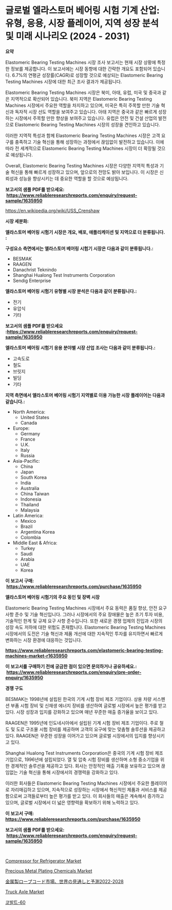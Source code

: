 <p><h1>글로벌 엘라스토머 베어링 시험 기계 산업: 유형, 응용, 시장 플레이어, 지역 성장 분석 및 미래 시나리오 (2024 - 2031)</h1></p><p><strong>요약</strong></p>
<p><p>Elastomeric Bearing Testing Machines 시장 조사 보고서는 현재 시장 상황에 특정한 정보를 제공합니다. 이 보고서에는 시장 동향에 대한 간략한 개요도 포함되어 있습니다. 6.7%의 연평균 성장률(CAGR)로 성장할 것으로 예상되는 Elastomeric Bearing Testing Machines 시장에 대한 최근 조사 결과가 제공됩니다.</p><p>Elastomeric Bearing Testing Machines 시장은 북미, 아태, 유럽, 미국 및 중국과 같은 지역적으로 확산되어 있습니다. 북미 지역은 Elastomeric Bearing Testing Machines 시장에서 주요한 역할을 차지하고 있으며, 미국은 특히 주목할 만한 기술 혁신과 독자적 시장 선도 역할을 보여주고 있습니다. 아태 지역은 중국과 같은 빠르게 성장하는 시장에서 주목할 만한 향상을 보여주고 있습니다. 유럽은 안전 및 건설 산업의 발전으로 Elastomeric Bearing Testing Machines 시장의 성장을 견인하고 있습니다.</p><p>이러한 지역적 특성과 함께 Elastomeric Bearing Testing Machines 시장은 고객 요구를 충족하고 기술 혁신을 통해 성장하는 과정에서 끊임없이 발전하고 있습니다. 이에 따라 전 세계적으로 Elastomeric Bearing Testing Machines 시장이 더 확장될 것으로 예상됩니다.</p><p>Overall, Elastomeric Bearing Testing Machines 시장은 다양한 지역적 특성과 기술 혁신을 통해 빠르게 성장하고 있으며, 앞으로의 전망도 밝아 보입니다. 이 시장은 신뢰성과 성능을 향상시키는 데 중요한 역할을 할 것으로 예상됩니다.</p></p>
<p><strong>보고서의 샘플 PDF를 받으세요: &nbsp;<a href="https://www.reliableresearchreports.com/enquiry/request-sample/1635950">https://www.reliableresearchreports.com/enquiry/request-sample/1635950</a></strong></p>
<p><a href="https://en.wikipedia.org/wiki/USS_Crenshaw">https://en.wikipedia.org/wiki/USS_Crenshaw</a></p>
<p><strong>시장 세분화:</strong></p>
<p><strong> 엘라스토머 베어링 시험기 시장은 개요, 배포, 애플리케이션 및 지역으로 더 분류됩니다. :</strong></p>
<p><strong>구성요소 측면에서는 엘라스토머 베어링 시험기 시장은 다음과 같이 분류됩니다.:</strong></p>
<p><ul><li>BESMAK</li><li>RAAGEN</li><li>Danachrist Teknindo</li><li>Shanghai Hualong Test Instruments Corporation</li><li>Sendig Enterprise</li></ul></p>
<p><strong> 엘라스토머 베어링 시험기 유형별 시장 분석은 다음과 같이 분류됩니다.:</strong></p>
<p><ul><li>전기</li><li>유압식</li><li>기타</li></ul></p>
<p><strong>보고서의 샘플 PDF를 받으세요 :<a href="https://www.reliableresearchreports.com/enquiry/request-sample/1635950">https://www.reliableresearchreports.com/enquiry/request-sample/1635950</a></strong></p>
<p><strong> 엘라스토머 베어링 시험기 응용 분야별 시장 산업 조사는 다음과 같이 분류됩니다.:</strong></p>
<p><ul><li>고속도로</li><li>철도</li><li>브릿지</li><li>빌딩</li><li>기타</li></ul></p>
<p><strong>지역 측면에서 엘라스토머 베어링 시험기 지역별로 이용 가능한 시장 플레이어는 다음과 같습니다.:</strong></p>
<p><ul>
    <li>
        North America:
        <ul>
            <li>United States</li>
            <li>Canada</li>
        </ul>
    </li>
    <li>
        Europe:
        <ul>
            <li>Germany</li>
            <li>France</li>
            <li>U.K.</li>
            <li>Italy</li>
            <li>Russia</li>
        </ul>
    </li>
    <li>
        Asia-Pacific:
        <ul>
            <li>China</li>
            <li>Japan</li>
            <li>South Korea</li>
            <li>India</li>
            <li>Australia</li>
            <li>China Taiwan</li>
            <li>Indonesia</li>
            <li>Thailand</li>
            <li>Malaysia</li>
        </ul>
    </li>
    <li>
        Latin America:
        <ul>
            <li>Mexico</li>
            <li>Brazil</li>
            <li>Argentina Korea</li>
            <li>Colombia</li>
        </ul>
    </li>
    <li>
        Middle East & Africa:
        <ul>
            <li>Turkey</li>
            <li>Saudi</li>
            <li>Arabia</li>
            <li>UAE</li>
            <li>Korea</li>
        </ul>
    </li>
    </ul></p>
<p><strong>이 보고서 구매: &nbsp;<a href="https://www.reliableresearchreports.com/purchase/1635950">https://www.reliableresearchreports.com/purchase/1635950</a></strong></p>
<p><strong>엘라스토머 베어링 시험기의 주요 동인 및 장벽 시장</strong></p>
<p><p>Elastomeric Bearing Testing Machines 시장에서 주요 동력은 품질 향상, 안전 요구 사항 준수 및 기술 혁신입니다. 그러나 시장에서의 주요 장애물은 높은 초기 투자 비용, 기술적인 한계 및 규제 요구 사항 준수입니다. 또한 새로운 경쟁 업체의 진입과 시장의 성장 속도 저하에 대한 위험도 존재합니다. Elastomeric Bearing Testing Machines 시장에서의 도전은 기술 혁신과 제품 개선에 대한 지속적인 투자를 유지하면서 빠르게 변화하는 시장 환경에 대응하는 것입니다.</p></p>
<p><strong><a href="https://www.reliableresearchreports.com/elastomeric-bearing-testing-machines-market-r1635950">https://www.reliableresearchreports.com/elastomeric-bearing-testing-machines-market-r1635950</a></strong></p>
<p><strong>이 보고서를 구매하기 전에 궁금한 점이 있으면 문의하거나 공유하세요.: &nbsp;<a href="https://www.reliableresearchreports.com/enquiry/pre-order-enquiry/1635950">https://www.reliableresearchreports.com/enquiry/pre-order-enquiry/1635950</a></strong></p>
<p><strong>경쟁 구도</strong></p>
<p><p>BESMAK는 1998년에 설립된 한국의 기계 시험 장비 제조 기업이다. 상용 차량 서스펜션 부품 시험 장비 및 신재생 에너지 장비를 생산하여 글로벌 시장에서 높은 평가를 받고 있다. 시장 성장과 입지를 강화하고 있으며 매년 꾸준한 매출 증가율을 보이고 있다.</p><p>RAAGEN은 1995년에 인도네시아에서 설립된 기계 시험 장비 제조 기업이다. 주로 철도 및 도로 구조물 시험 장비를 제공하며 고객의 요구에 맞는 맞춤형 솔루션을 제공하고 있다. RAAGEN은 꾸준한 성장을 이어가고 있으며 글로벌 시장에서의 입지를 향상시키고 있다.</p><p>Shanghai Hualong Test Instruments Corporation은 중국의 기계 시험 장비 제조 기업으로, 1996년에 설립되었다. 열 및 압축 시험 장비를 생산하며 소형 중소기업을 위한 경제적인 솔루션을 제공하고 있다. 회사는 안정적인 매출 기록을 보유하고 있으며 끊임없는 기술 혁신을 통해 시장에서의 경쟁력을 강화하고 있다.</p><p>이러한 회사들은 Elastomeric Bearing Testing Machines 시장에서 주요한 플레이어로 자리매김하고 있으며, 지속적으로 성장하는 시장에서 혁신적인 제품과 서비스를 제공함으로써 고객들로부터 높은 평가를 받고 있다. 이 회사들의 매출은 계속해서 증가하고 있으며, 글로벌 시장에서 더 넓은 영향력을 확보하기 위해 노력하고 있다.</p></p>
<p><strong>이 보고서 구매: &nbsp; <a href="https://www.reliableresearchreports.com/purchase/1635950">https://www.reliableresearchreports.com/purchase/1635950</a></strong></p>
<p><strong>보고서의 샘플 PDF를 받으세요: &nbsp;<a href="https://www.reliableresearchreports.com/enquiry/request-sample/1635950">https://www.reliableresearchreports.com/enquiry/request-sample/1635950</a></strong><strong></strong></p>
<p>&nbsp;</p>
<p><p><a href="https://issuu.com/reportprime-2/docs/compressor-for-refrigerator-market-size-2030.pptx">Compressor for Refrigerator Market</a></p><p><a href="https://github.com/markusgodoy/Market-Research-Report-List-3/blob/main/precious-metal-plating-chemicals-market.md">Precious Metal Plating Chemicals Market</a></p><p><a href="https://medium.com/@barrycuda1974/%E3%82%B0%E3%83%AD%E3%83%BC%E3%83%90%E3%83%AB%E3%83%A1%E3%82%BF%E3%83%AA%E3%83%83%E3%82%AF%E3%83%AD%E3%83%BC%E3%83%97%E3%82%B3%E3%83%BC%E3%83%89%E5%B8%82%E5%A0%B4-%E3%82%B0%E3%83%AD%E3%83%BC%E3%83%90%E3%83%AB%E5%B1%95%E6%9C%9B%E3%81%A82022%E5%B9%B4%E3%81%8B%E3%82%892028%E5%B9%B4%E3%81%BE%E3%81%A7%E3%81%AE%E4%BA%88%E6%B8%AC%E7%94%A3%E6%A5%AD-%E3%82%BF%E3%82%A4%E3%83%97-%E3%82%A2%E3%83%97%E3%83%AA%E3%82%B1%E3%83%BC%E3%82%B7%E3%83%A7%E3%83%B3-%E5%B8%82%E5%A0%B4%E3%83%97%E3%83%AC%E3%83%BC%E3%83%A4%E3%83%BC-%E5%9C%B0%E5%9F%9F%E5%88%A5%E6%88%90%E9%95%B7%E5%88%86%E6%9E%90-%E3%81%8A%E3%82%88%E3%81%B3%E5%B0%86%E6%9D%A5%E3%82%B7%E3%83%8A%E3%83%AA%E3%82%AA-2024%E5%B9%B4-2031%E5%B9%B4-4c246b06c555">金属製ロープコード市場、世界の見通しと予測2022-2028</a></p><p><a href="https://issuu.com/reportprime-2/docs/truck-axle-market-size-2030.pptx">Truck Axle Market</a></p><p><a href="https://medium.com/@bobbyreitenberg879562023/%EC%BD%94%EB%B0%9C%ED%8A%B8-60-%EC%82%B0%EC%97%85%EC%97%90-%EB%8C%80%ED%95%9C-%ED%86%B5%EC%B0%B0-%EC%8B%9C%EC%9E%A5-%EC%9E%AC%EC%A0%95-%EC%83%81%ED%83%9C-%EC%8B%9C%EC%9E%A5-%EA%B7%9C%EB%AA%A8-%EB%B0%8F-2031%EB%85%84%EA%B9%8C%EC%A7%80%EC%9D%98-%EC%88%98%EC%9D%B5-%EB%B6%84%EC%84%9D-7eece102d818">코발트-60</a></p></p>